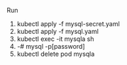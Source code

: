 Run 


1. kubectl apply -f mysql-secret.yaml  
2. kubectl apply -f mysql.yaml 
3. kubectl exec -it mysqla sh 
4. -# mysql -p[password] 
5. kubectl delete pod mysqla 

